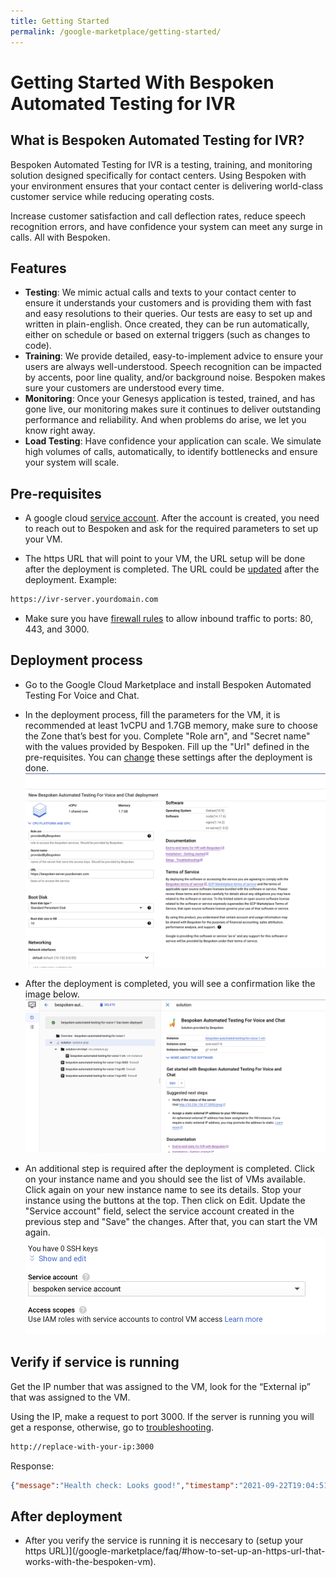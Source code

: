 ```yaml
---
title: Getting Started
permalink: /google-marketplace/getting-started/
---
```

# Getting Started With Bespoken Automated Testing for IVR

## What is Bespoken Automated Testing for IVR?

Bespoken Automated Testing for IVR is a testing, training, and monitoring solution designed specifically for contact centers. Using Bespoken with your environment ensures that your contact center is delivering world-class customer service while reducing operating costs.

Increase customer satisfaction and call deflection rates, reduce speech recognition errors, and have confidence your system can meet any surge in calls. All with Bespoken.

## Features

* **Testing**: We mimic actual calls and texts to your contact center to ensure it understands your customers and is providing them with fast and easy resolutions to their queries. Our tests are easy to set up and written in plain-english. Once created, they can be run automatically, either on schedule or based on external triggers (such as changes to code).
* **Training**: We provide detailed, easy-to-implement advice to ensure your users are always well-understood. Speech recognition can be impacted by accents, poor line quality, and/or background noise. Bespoken makes sure your customers are understood every time.
* **Monitoring**: Once your Genesys application is tested, trained, and has gone live, our monitoring makes sure it continues to deliver outstanding performance and reliability. And when problems do arise, we let you know right away.
* **Load Testing**: Have confidence your application can scale. We simulate high volumes of calls, automatically, to identify bottlenecks and ensure your system will scale.

## Pre-requisites

- A google cloud [service account](/google-marketplace/faq/#how-to-set-up-a-google-cloud-service-account). After
the account is created, you need to reach out to Bespoken and ask for the required parameters to set up your VM.

- The https URL that will point to your VM, the URL setup will be done after the deployment is completed. The URL could be [updated](/google-marketplace/faq/#how-to-update-server-settings) after the deployment. Example:
```bash
https://ivr-server.yourdomain.com
```

- Make sure you have [firewall rules](https://cloud.google.com/filestore/docs/configuring-firewall) to allow inbound traffic to ports: 80, 443, and 3000. 

## Deployment process

- Go to the Google Cloud Marketplace and install Bespoken Automated Testing For Voice and Chat.

- In the deployment process, fill the parameters for the VM, it is recommended at least 1vCPU and 1.7GB memory, make sure to choose the Zone that’s best for you. Complete "Role arn", and "Secret name" with the values provided by Bespoken. Fill up the "Url" defined in the pre-requisites. You can [change](/google-marketplace/faq/#how-to-update-server-settings) these settings after the deployment is done.
[<img src="./assets/google-marketplace-deployment.png">](./assets/google-marketplace-deployment.png)

- After the deployment is completed, you will see a confirmation like the image below.
[<img src="./assets/google-marketplace-deployment-completed.png">](./assets/google-marketplace-deployment-completed.png)

- An additional step is required after the deployment is completed. Click on your instance name and you should see the list of VMs available. Click again on your new instance name to see its details. Stop your instance using the buttons at the top. Then click on Edit. Update the "Service account" field, select the service account created in the previous step and "Save" the changes. After that, you can start the VM again.
[<img src="./assets/google-marketplace-set-service-account.png">](./assets/google-marketplace-set-service-account.png)


## Verify if service is running
Get the IP number that was assigned to the VM, look for the “External ip” that was assigned to the VM.

Using the IP, make a request to port 3000. If the server is running you will get a response, otherwise, go to [troubleshooting](/google-marketplace/faq/#troubleshooting).

```bash
http://replace-with-your-ip:3000
```

Response:
```json
{"message":"Health check: Looks good!","timestamp":"2021-09-22T19:04:51.547Z"}
```

## After deployment

- After you verify the service is running it is neccesary to (setup your https URL)](/google-marketplace/faq/#how-to-set-up-an-https-url-that-works-with-the-bespoken-vm).
